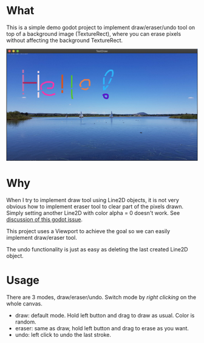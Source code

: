 
# What

This is a simple demo godot project to implement draw/eraser/undo tool on top of a background image (TextureRect), where you can erase pixels without affecting the background TextureRect.

![Screenshot](screenshots/screenshot.png)

# Why

When I try to implement draw tool using Line2D objects, it is not very obvious how to implement eraser tool to clear part of the pixels drawn. Simply setting another Line2D with color alpha = 0 doesn't work. See [discussion of this godot issue](https://github.com/godotengine/godot/issues/10255). 

This project uses a Viewport to achieve the goal so we can easily implement draw/eraser tool.

The undo functionality is just as easy as deleting the last created Line2D object.

# Usage

There are 3 modes, draw/eraser/undo. Switch mode by _right clicking_ on the whole canvas.

- draw: default mode. Hold left button and drag to draw as usual. Color is random.
- eraser: same as draw, hold left button and drag to erase as you want.
- undo: left click to undo the last stroke. 


